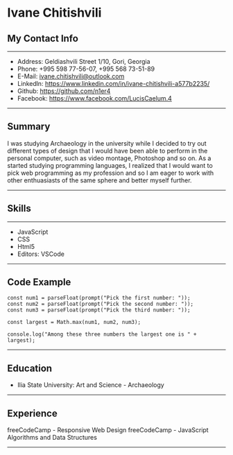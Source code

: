 # Ivane Chitishvili
## My Contact Info
___
* Address: Geldiashvili Street 1/10, Gori, Georgia
* Phone: +995 598 77-56-07, +995 568 73-51-89
* E-Mail: ivane.chitishvili@outlook.com
* Linkedln: https://www.linkedin.com/in/ivane-chitishvili-a577b2235/
* Github: https://github.com/n1er4
* Facebook: https://www.facebook.com/LucisCaelum.4
___
## Summary
I was studying Archaeology in the university while I decided to try out different types of design that I would have been able to perform in the personal computer, such as video montage, Photoshop and so on. As a started studying programming languages, I realized that I would want to pick web programming as my profession and so I am eager to work with other enthuasiasts of the same sphere and better myself further.
___
## Skills
___
* JavaScript
* CSS
* Html5
* Editors: VSCode
___
## Code Example
```
const num1 = parseFloat(prompt("Pick the first number: "));
const num2 = parseFloat(prompt("Pick the second number: "));
const num3 = parseFloat(prompt("Pick the third number: "));

const largest = Math.max(num1, num2, num3);

console.log("Among these three numbers the largest one is " + largest);
```
___
## Education
* Ilia State University: Art and Science - Archaeology
___
## Experience
freeCodeCamp - Responsive Web Design
freeCodeCamp - JavaScript Algorithms and Data Structures
___
